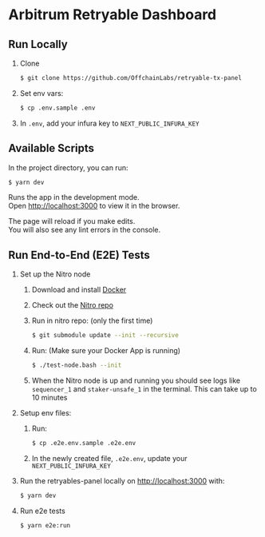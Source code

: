 # Arbitrum Retryable Dashboard

## Run Locally

1. Clone

   ```bash
   $ git clone https://github.com/OffchainLabs/retryable-tx-panel
   ```

2. Set env vars:

   ```bash
   $ cp .env.sample .env
   ```

3. In `.env`, add your infura key to `NEXT_PUBLIC_INFURA_KEY`

## Available Scripts

In the project directory, you can run:

```bash
$ yarn dev
```

Runs the app in the development mode.\
Open [http://localhost:3000](http://localhost:3000) to view it in the browser.

The page will reload if you make edits.\
You will also see any lint errors in the console.

## Run End-to-End (E2E) Tests

1. Set up the Nitro node

   1. Download and install [Docker](https://www.docker.com/)

   2. Check out the [Nitro repo](https://github.com/OffchainLabs/nitro)

   3. Run in nitro repo: (only the first time)

      ```bash
      $ git submodule update --init --recursive
      ```

   4. Run: (Make sure your Docker App is running)

      ```bash
      $ ./test-node.bash --init
      ```

   5. When the Nitro node is up and running you should see logs like `sequencer_1` and `staker-unsafe_1` in the terminal. This can take up to 10 minutes

2. Setup env files:

   1. Run:

      ```bash
      $ cp .e2e.env.sample .e2e.env
      ```

   2. In the newly created file, `.e2e.env`, update your `NEXT_PUBLIC_INFURA_KEY`

3. Run the retryables-panel locally on [http://localhost:3000](http://localhost:3000) with:

   ```bash
   $ yarn dev
   ```

4. Run e2e tests

   ```bash
   $ yarn e2e:run
   ```

